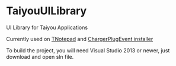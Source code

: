 # TaiyouUILibrary
 UI Library for Taiyou Applications


Currently used on [TNotepad](https://github.com/aragubas/tnotepad/) and [ChargerPlugEvent installer](https://github.com/aragubas/chargerplugevent/)

To build the project, you will need Visual Studio 2013 or newer, just download and open sln file.

